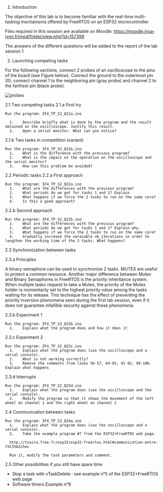1. Introduction

The objective of this lab is to become familiar with the real-time multi-tasking mechanisms offered by FreeRTOS on an ESP32 microcontroller.

Files required in this session are available on Moodle:
https://moodle.insa-lyon.fr/mod/folder/view.php?id=157399

The answers of the different questions will be added to the report of the lab session 1.



2. Launching competing tasks

For the following sections, connect 2 probes of an oscilloscope to the pins of the board (see Figure below). Connect the ground to the outermost pin (0), connect channel 1 to the neighboring pin (gray probe) and channel 2 to the farthest pin (black probe).


![probes](https://user-images.githubusercontent.com/57991923/134173253-c9426799-a8c7-4cf9-9f38-db5377b86162.jpg)


2.1 Two competing tasks
  2.1.a First try
    
    Run the program: IF4_TP_S2_Q21a.ino
    
      1.	Describe briefly what is done by the program and the result obtained on the oscilloscope. Justify this result.
      2.	Open a serial monitor. What can you notice?

  2.1.b Two tasks in competition (variant)
  
    Run the program: IF4_TP_S2_Q21b.ino
      1.	What is the difference with the previous program?
      2.	What is the impact on the operation on the oscilloscope and the serial monitor?
      3.	How can this problem be avoided?

2.2 Periodic tasks
  2.2.a First approach
    
    Run the program: IF4_TP_S2_Q22a.ino
      1.	What are the differences with the previous program?
      2.	What periods do we get for tasks 1 and 2? Explain
      3.	What happens if we force the 2 tasks to run on the same core?
      4.	Is this a good approach?
      
  2.2.b Second approach
    
    Run the program: IF4_TP_S2_Q22b.ino
      1.	What are the differences with the previous program?
      2.	What periods do we get for tasks 1 and 2? Explain why.
      3.	What happens if we force the 2 tasks to run on the same core?
      4.	Gradually increase the varaiable nb_iterations in order to lengthen the working time of the 2 tasks. What happens?
      
2.3 Synchronization between tasks

  2.3.a Principles

A binary semaphore can be used to synchronize 2 tasks. MUTEX are useful to protect a common resource. Another major difference between Mutex and Binary Semaphores in FreeRTOS is the priority inheritance system. When multiple tasks request to take a Mutex, the priority of the Mutex holder is momentarily set to the highest priority value among the tasks waiting for its release. This technique has the effect of preventing the priority inversion phenomena seen during the first lab session, even if it does not guarantee infallible security against these phenomena.


 2.3.b Experiment 1 
    
    Run the program: IF4_TP_S2_Q23b.ino
      1.	Explain what the program does and how it does it
 
 2.3.c Experiment 2
    
    Run the program: IF4_TP_S2_Q23c.ino
      1.	Explain what the program does (use the oscilloscope and a serial console).
      2.	What is not working correctly?
      3.	Remove the comments from lines 56-57, 64-65, 91-92, 99-100. Explain what happens
 
 2.3.d Interrupts
    
    Run the program: IF4_TP_S2_Q23d.ino
      1.	Explain what the program does (use the oscilloscope and the serial console).
      2.	Modify the program so that it shows the movement of the left wheel on channel 1 and the right wheel on channel 2
 
2.4 Communication between tasks
    
    Run the program: IF4_TP_S2_Q24a.ino
      1.	Explain what the program does (use the oscilloscope and a serial console).
      2.	Take the example program #7 from the ESP32+FreeRTOS web page.
      
      http://tvaira.free.fr/esp32/esp32-freertos.html#communication-entre-t%C3%A2ches
      
      Run it, modify the task parameters and comment.

2.5 Other possibilities if you still have spare time

- Stop a task with vTaskDelete : see example n°5 of the ESP32+FreeRTOS web page  
- Software timers Example n°9


      
      




